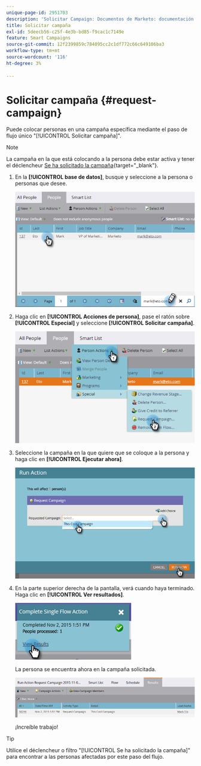 ```yaml
---
unique-page-id: 2951703
description: 'Solicitar Campaign: Documentos de Marketo: documentación del producto'
title: Solicitar campaña
exl-id: 5deecb56-c25f-4e3b-bd85-f9cac1c7149e
feature: Smart Campaigns
source-git-commit: 12f2399859c784095cc2c1df772c66c649106ba3
workflow-type: tm+mt
source-wordcount: '116'
ht-degree: 3%

---
```


# Solicitar campaña {#request-campaign}

Puede colocar personas en una campaña específica mediante el paso de flujo único &quot;[!UICONTROL Solicitar campaña]&quot;.

>[!NOTE]
>
>La campaña en la que está colocando a la persona debe estar activa y tener el déclencheur [Se ha solicitado la campaña](/help/marketo/product-docs/core-marketo-concepts/smart-campaigns/using-smart-campaigns/setting-up-a-trigger-smart-campaign-for-sales-using-campaign-is-requested.md){target="_blank"}.

1. En la **[!UICONTROL base de datos]**, busque y seleccione a la persona o personas que desee.

   ![](assets/request-campaign-1.png)

1. Haga clic en **[!UICONTROL Acciones de persona]**, pase el ratón sobre **[!UICONTROL Especial]** y seleccione **[!UICONTROL Solicitar campaña]**.

   ![](assets/request-campaign-2.png)

1. Seleccione la campaña en la que quiere que se coloque a la persona y haga clic en **[!UICONTROL Ejecutar ahora]**.

   ![](assets/request-campaign-3.png)

1. En la parte superior derecha de la pantalla, verá cuando haya terminado. Haga clic en **[!UICONTROL Ver resultados]**.

   ![](assets/request-campaign-4.png)

   La persona se encuentra ahora en la campaña solicitada.

   ![](assets/request-campaign-5.png)

   ¡Increíble trabajo!

>[!TIP]
>
>Utilice el déclencheur o filtro &quot;[!UICONTROL Se ha solicitado la campaña]&quot; para encontrar a las personas afectadas por este paso del flujo.
